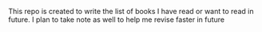 This repo is created to write the list of books I have read or want to read in future. I plan to take note as well to help me revise faster in future
